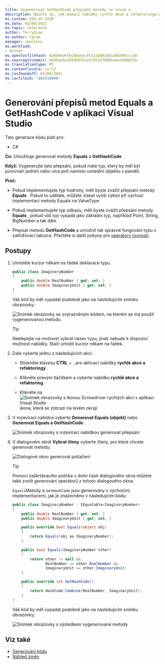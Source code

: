 ```yaml
---
title: Vygenerovat GetHashCode přepsání metody se rovná a
description: Naučte se, jak pomocí nabídky rychlé akce a refaktoringu generovat metody Equals a GetHashCode.
ms.custom: SEO-VS-2020
ms.date: 03/08/2021
ms.topic: reference
author: TerryGLee
ms.author: tglee
manager: jmartens
ms.workload:
- dotnet
ms.openlocfilehash: 6a9d0ea6f6cb0aedc4fa13a8014b1a8bd66ccca0
ms.sourcegitcommit: 6ed6ae5a1693607dce57923a78d01eea3d88b29a
ms.translationtype: MT
ms.contentlocale: cs-CZ
ms.lasthandoff: 03/09/2021
ms.locfileid: "102514940"
---
```

# <a name="generate-equals-and-gethashcode-method-overrides-in-visual-studio"></a>Generování přepisů metod Equals a GetHashCode v aplikaci Visual Studio

Tato generace kódu platí pro:

- C#

**Co:** Umožňuje generovat metody **Equals** a **GetHashCode** .

**Když:** Vygenerujte tato přepsání, pokud máte typ, který by měl být porovnán jedním nebo více poli namísto umístění objektu v paměti.

**Proč:**

- Pokud implementujete typ hodnoty, měli byste zvážit přepsání metody **Equals** . Pokud to uděláte, můžete získat vyšší výkon při výchozí implementaci metody Equals na ValueType.

- Pokud implementujete typ odkazu, měli byste zvážit přepsání metody **Equals** , pokud váš typ vypadá jako základní typ, například Point, String, BigNumber a tak dále.

- Přepsat metodu **GetHashCode** a umožnit tak správné fungování typu v zatřiďovací tabulce. Přečtěte si další pokyny pro [operátory rovnosti](/dotnet/standard/design-guidelines/equality-operators).

## <a name="how-to"></a>Postupy

1. Umístěte kurzor někam na řádek deklarace typu.

    ```csharp
    public class ImaginaryNumber
    {
        public double RealNumber { get; set; }
        public double ImaginaryUnit { get; set; }
    }
    ```

   Váš kód by měl vypadat podobně jako na následujícím snímku obrazovky:

   ![Snímek obrazovky se zvýrazněným kódem, na kterém se má použít vygenerovanou metodu](media/overrides-highlight-cs.png)

   > [!TIP]
   > Neklepejte na možnost vybrat název typu, jinak nebude k dispozici možnost nabídky. Stačí umístit kurzor někam na řádek.

1. Dále vyberte jednu z následujících akcí:

   - Stiskněte klávesu **CTRL** + **.** pro aktivaci nabídky **rychlé akce a refaktoringy** .

   - Klikněte pravým tlačítkem a vyberte nabídku **rychlé akce a refaktoring** .

   - Klikněte na ![Snímek obrazovky s ikonou Screwdriver rychlých akcí v aplikaci Visual Studio](../media/screwdriver-icon.png) ikona, která se zobrazí na levém okraji

1. V rozevírací nabídce vyberte **Generovat Equals (objekt)** nebo **Generovat Equals a GetHashCode** .

   ![Snímek obrazovky s rozevírací nabídkou generovat přepsání](media/overrides-preview-cs.png)

1. V dialogovém okně **Vybrat členy** vyberte členy, pro které chcete generovat metody:

    ![Dialogové okno generovat potlačení](media/overrides-dialog-cs.png)

    > [!TIP]
    > Pomocí zaškrtávacího políčka v dolní části dialogového okna můžete také zvolit generování operátorů z tohoto dialogového okna.

   `Equals`Metody a `GetHashCode` jsou generovány s výchozími implementacemi, jak je znázorněno v následujícím kódu:

    ```csharp
   public class ImaginaryNumber : IEquatable<ImaginaryNumber>
    {
        public double RealNumber { get; set; }
        public double ImaginaryUnit { get; set; }

        public override bool Equals(object obj)
        {
            return Equals(obj as ImaginaryNumber);
        }

        public bool Equals(ImaginaryNumber other)
        {
            return other != null &&
                   RealNumber == other.RealNumber &&
                   ImaginaryUnit == other.ImaginaryUnit;
        }

        public override int GetHashCode()
        {
            return HashCode.Combine(RealNumber, ImaginaryUnit);
        }
    }
    ```

   Váš kód by měl vypadat podobně jako na následujícím snímku obrazovky:

   ![Snímek obrazovky s výsledkem vygenerované metody](media/overrides-result-cs.png)

## <a name="see-also"></a>Viz také

- [Generování kódu](../code-generation-in-visual-studio.md)
- [Náhled změn](../../ide/preview-changes.md)
